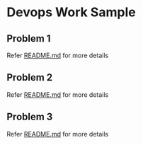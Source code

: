 # Devops Work Sample

## Problem 1
Refer <a href="/problem_1/README.md">README.md</a> for more details

## Problem 2
Refer <a href="/problem_2/README.md">README.md</a> for more details

## Problem 3
Refer <a href="/problem_3/README.md">README.md</a> for more details